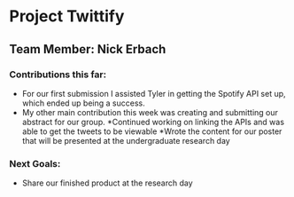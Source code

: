 # Project Twittify

## Team Member: Nick Erbach

### Contributions this far:
* For our first submission I assisted Tyler in getting the Spotify API set up, which ended up being a success. 
* My other main contribution this week was creating and submitting our abstract for our group.
  *Continued working on linking the APIs and was able to get the tweets to be viewable
  *Wrote the content for our poster that will be presented at the undergraduate research day

### Next Goals:
 * Share our finished product at the research day 
